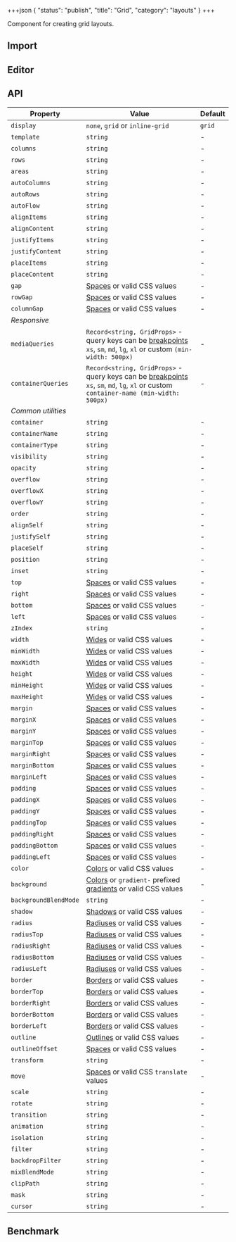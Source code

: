 +++json
{
  "status": "publish",
  "title": "Grid",
  "category": "layouts"
}
+++

Component for creating grid layouts.

## Import

<app-component-import componentName="grid"></app-component-import>

## Editor

<content-ui-post-grid block="editor"></content-ui-post-grid>

## API

| Property              | Value                                                                                                                                                                   | Default |
| --------------------- | ----------------------------------------------------------------------------------------------------------------------------------------------------------------------- | ------- |
| `display`             | `none`, `grid` or `inline-grid`                                                                                                                                         | `grid`  |
| `template`            | `string`                                                                                                                                                                | -       |
| `columns`             | `string`                                                                                                                                                                | -       |
| `rows`                | `string`                                                                                                                                                                | -       |
| `areas`               | `string`                                                                                                                                                                | -       |
| `autoColumns`         | `string`                                                                                                                                                                | -       |
| `autoRows`            | `string`                                                                                                                                                                | -       |
| `autoFlow`            | `string`                                                                                                                                                                | -       |
| `alignItems`          | `string`                                                                                                                                                                | -       |
| `alignContent`        | `string`                                                                                                                                                                | -       |
| `justifyItems`        | `string`                                                                                                                                                                | -       |
| `justifyContent`      | `string`                                                                                                                                                                | -       |
| `placeItems`          | `string`                                                                                                                                                                | -       |
| `placeContent`        | `string`                                                                                                                                                                | -       |
| `gap`                 | [Spaces](/ui/design-tokens#spaces) or valid CSS values                                                                                                                  | -       |
| `rowGap`              | [Spaces](/ui/design-tokens#spaces) or valid CSS values                                                                                                                  | -       |
| `columnGap`           | [Spaces](/ui/design-tokens#spaces) or valid CSS values                                                                                                                  | -       |
| _Responsive_          |
| `mediaQueries`        | `Record<string, GridProps>` - query keys can be [breakpoints](/ui/design-tokens#breakpoints) `xs`, `sm`, `md`, `lg`, `xl` or custom `(min-width: 500px)`                | -       |
| `containerQueries`    | `Record<string, GridProps>` - query keys can be [breakpoints](/ui/design-tokens#breakpoints) `xs`, `sm`, `md`, `lg`, `xl` or custom `container-name (min-width: 500px)` | -       |
| _Common utilities_    |
| `container`           | `string`                                                                                                                                                                | -       |
| `containerName`       | `string`                                                                                                                                                                | -       |
| `containerType`       | `string`                                                                                                                                                                | -       |
| `visibility`          | `string`                                                                                                                                                                | -       |
| `opacity`             | `string`                                                                                                                                                                | -       |
| `overflow`            | `string`                                                                                                                                                                | -       |
| `overflowX`           | `string`                                                                                                                                                                | -       |
| `overflowY`           | `string`                                                                                                                                                                | -       |
| `order`               | `string`                                                                                                                                                                | -       |
| `alignSelf`           | `string`                                                                                                                                                                | -       |
| `justifySelf`         | `string`                                                                                                                                                                | -       |
| `placeSelf`           | `string`                                                                                                                                                                | -       |
| `position`            | `string`                                                                                                                                                                | -       |
| `inset`               | `string`                                                                                                                                                                | -       |
| `top`                 | [Spaces](/ui/design-tokens#spaces) or valid CSS values                                                                                                                  | -       |
| `right`               | [Spaces](/ui/design-tokens#spaces) or valid CSS values                                                                                                                  | -       |
| `bottom`              | [Spaces](/ui/design-tokens#spaces) or valid CSS values                                                                                                                  | -       |
| `left`                | [Spaces](/ui/design-tokens#spaces) or valid CSS values                                                                                                                  | -       |
| `zIndex`              | `string`                                                                                                                                                                | -       |
| `width`               | [Wides](/ui/design-tokens#wides) or valid CSS values                                                                                                                    | -       |
| `minWidth`            | [Wides](/ui/design-tokens#wides) or valid CSS values                                                                                                                    | -       |
| `maxWidth`            | [Wides](/ui/design-tokens#wides) or valid CSS values                                                                                                                    | -       |
| `height`              | [Wides](/ui/design-tokens#wides) or valid CSS values                                                                                                                    | -       |
| `minHeight`           | [Wides](/ui/design-tokens#wides) or valid CSS values                                                                                                                    | -       |
| `maxHeight`           | [Wides](/ui/design-tokens#wides) or valid CSS values                                                                                                                    | -       |
| `margin`              | [Spaces](/ui/design-tokens#spaces) or valid CSS values                                                                                                                  | -       |
| `marginX`             | [Spaces](/ui/design-tokens#spaces) or valid CSS values                                                                                                                  | -       |
| `marginY`             | [Spaces](/ui/design-tokens#spaces) or valid CSS values                                                                                                                  | -       |
| `marginTop`           | [Spaces](/ui/design-tokens#spaces) or valid CSS values                                                                                                                  | -       |
| `marginRight`         | [Spaces](/ui/design-tokens#spaces) or valid CSS values                                                                                                                  | -       |
| `marginBottom`        | [Spaces](/ui/design-tokens#spaces) or valid CSS values                                                                                                                  | -       |
| `marginLeft`          | [Spaces](/ui/design-tokens#spaces) or valid CSS values                                                                                                                  | -       |
| `padding`             | [Spaces](/ui/design-tokens#spaces) or valid CSS values                                                                                                                  | -       |
| `paddingX`            | [Spaces](/ui/design-tokens#spaces) or valid CSS values                                                                                                                  | -       |
| `paddingY`            | [Spaces](/ui/design-tokens#spaces) or valid CSS values                                                                                                                  | -       |
| `paddingTop`          | [Spaces](/ui/design-tokens#spaces) or valid CSS values                                                                                                                  | -       |
| `paddingRight`        | [Spaces](/ui/design-tokens#spaces) or valid CSS values                                                                                                                  | -       |
| `paddingBottom`       | [Spaces](/ui/design-tokens#spaces) or valid CSS values                                                                                                                  | -       |
| `paddingLeft`         | [Spaces](/ui/design-tokens#spaces) or valid CSS values                                                                                                                  | -       |
| `color`               | [Colors](/ui/design-tokens#colors) or valid CSS values                                                                                                                  | -       |
| `background`          | [Colors](/ui/design-tokens#colors) or `gradient-` prefixed [gradients](/ui/design-tokens#gradients) or valid CSS values                                                 | -       |
| `backgroundBlendMode` | `string`                                                                                                                                                                | -       |
| `shadow`              | [Shadows](/ui/design-tokens#shadows) or valid CSS values                                                                                                                | -       |
| `radius`              | [Radiuses](/ui/design-tokens#radiuses) or valid CSS values                                                                                                              | -       |
| `radiusTop`           | [Radiuses](/ui/design-tokens#radiuses) or valid CSS values                                                                                                              | -       |
| `radiusRight`         | [Radiuses](/ui/design-tokens#radiuses) or valid CSS values                                                                                                              | -       |
| `radiusBottom`        | [Radiuses](/ui/design-tokens#radiuses) or valid CSS values                                                                                                              | -       |
| `radiusLeft`          | [Radiuses](/ui/design-tokens#radiuses) or valid CSS values                                                                                                              | -       |
| `border`              | [Borders](/ui/design-tokens#borders) or valid CSS values                                                                                                                | -       |
| `borderTop`           | [Borders](/ui/design-tokens#borders) or valid CSS values                                                                                                                | -       |
| `borderRight`         | [Borders](/ui/design-tokens#borders) or valid CSS values                                                                                                                | -       |
| `borderBottom`        | [Borders](/ui/design-tokens#borders) or valid CSS values                                                                                                                | -       |
| `borderLeft`          | [Borders](/ui/design-tokens#borders) or valid CSS values                                                                                                                | -       |
| `outline`             | [Outlines](/ui/design-tokens#outlines) or valid CSS values                                                                                                              | -       |
| `outlineOffset`       | [Spaces](/ui/design-tokens#spaces) or valid CSS values                                                                                                                  | -       |
| `transform`           | `string`                                                                                                                                                                | -       |
| `move`                | [Spaces](/ui/design-tokens#spaces) or valid CSS `translate` values                                                                                                      | -       |
| `scale`               | `string`                                                                                                                                                                | -       |
| `rotate`              | `string`                                                                                                                                                                | -       |
| `transition`          | `string`                                                                                                                                                                | -       |
| `animation`           | `string`                                                                                                                                                                | -       |
| `isolation`           | `string`                                                                                                                                                                | -       |
| `filter`              | `string`                                                                                                                                                                | -       |
| `backdropFilter`      | `string`                                                                                                                                                                | -       |
| `mixBlendMode`        | `string`                                                                                                                                                                | -       |
| `clipPath`            | `string`                                                                                                                                                                | -       |
| `mask`                | `string`                                                                                                                                                                | -       |
| `cursor`              | `string`                                                                                                                                                                | -       |

## Benchmark

<app-component-benchmark reportId="ui-grid"></app-component-benchmark>
